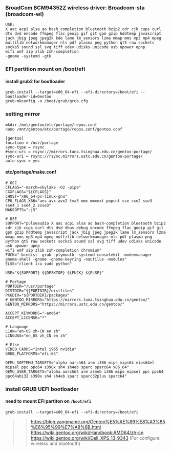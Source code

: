 ### BroadCom BCM94352Z wireless driver: Broadcom-sta (broadcom-wl)

```
USE:
X aac acpi alsa ao bash_completion bluetooth bzip2 cdr cjk cups curl dts dvd encode ffmpeg flac geoip gif git gpm gzip hddtemp javascript jack jbig jpeg jpeg2k kde lame lm_sensors lzma mmap mms mp3 mp4 mpeg multilib networkmanager nls pdf plasma png python qt5 raw sockets socks5 sound ssl svg tiff udev udisks unicode usb upower upnp 
wifi wmf zip zlib zsh-completion
-gnome -systemd -gtk
```
### EFI partition mount on /boot/efi

#### install grub2 for bootloader
```
grub-install --target=x86_64-efi --efi-directory=/boot/efi --bootloader-id=Gentoo
grub-mkconfig -o /boot/grub/grub.cfg
```
### setting mirror
```
mkdir /mnt/gentoo/etc/portage/repos.conf
nano /mnt/gentoo/etc/portage/repos.conf/gentoo.conf
```
```
[gentoo]
location = /usr/portage
sync-type = rsync
#sync-uri = rsync://mirrors.tuna.tsinghua.edu.cn/gentoo-portage/
sync-uri = rsync://rsync.mirrors.ustc.edu.cn/gentoo-portage/
auto-sync = yes
```
#### etc/portage/make.conf
```
# GCC
CFLAGS="-march=skylake -O2 -pipe"
CXXFLAGS="${CFLAGS}"
CHOST="x86_64-pc-linux-gnu"
CPU_FLAGS_X86="aes avx avx2 fma3 mmx mmxext popcnt sse sse2 sse3 sse4_1 sse4_2 ssse3"
MAKEOPTS="-j5"

# USE
SUPPORT="pulseaudio X aac acpi alsa ao bash-completion bluetooth bzip2 cdr cjk cups curl dts dvd dbus debug encode ffmpeg flac geoip gif git gpm gzip hddtemp javascript jack jbig jpeg jpeg2k lame lm_sensors lzma mmap mms mp3 mp4 mpeg multilib networkmanager nls pdf plasma png python qt5 raw sockets socks5 sound ssl svg tiff udev udisks unicode usb upower upnp 
wifi wmf zip zlib zsh-completion chromium"
FUCK="-bindist -grub -plymouth -systemd consolekit -modemmanager -gnome-shell -gnome -gnome-keyring -nautilus -modules"
ELSE="client icu sudo python"

USE="${SUPPORT} ${DESKTOP} ${FUCK} ${ELSE}"

# Portage
PORTDIR="/usr/portage"
DISTDIR="${PORTDIR}/distfiles"
PKGDIR="${PORTDIR}/packages"
# GENTOO_MIRRORS="https://mirrors.tuna.tsinghua.edu.cn/gentoo/"
GENTOO_MIRRORS="https://mirrors.ustc.edu.cn/gentoo/"

ACCEPT_KEYWORDS="~amd64"
ACCEPT_LICENSE="*"

# Language
L10N="en-US zh-CN en zh"
LINGUAS="en_US zh_CN en zh"

# Else
VIDEO_CARDS="intel i965 nvidia"
GRUB_PLATFORMS="efi-64"

QEMU_SOFTMMU_TARGETS="alpha aarch64 arm i386 mips mips64 mips64el mipsel ppc ppc64 s390x sh4 sh4eb sparc sparc64 x86_64"
QEMU_USER_TARGETS="alpha aarch64 arm armeb i386 mips mipsel ppc ppc64 ppc64abi32 s390x sh4 sh4eb sparc sparc32plus sparc64"
```
### install GRUB UEFI bootloader
#### need to mount EFI partiton on `/boot/efi`
```
grub-install --target=x86_64-efi --efi-directory=/boot/efi
```

>> https://blog.yangmame.org/Gentoo%E5%AE%89%E8%A3%85%E6%95%99%E7%A8%8B.html
>> https://wiki.gentoo.org/wiki/Handbook:AMD64/zh-cn
>> https://wiki.gentoo.org/wiki/Dell_XPS_13_9343 (For configure wireless and bluetooth)
